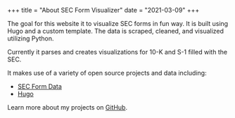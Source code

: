 +++
title = "About SEC Form Visualizer"
date = "2021-03-09"
+++

The goal for this website it to visualize SEC forms in fun way. It is built using Hugo and a custom template. The data is scraped, cleaned, and visualized utilizing Python.

Currently it parses and creates visualizations for 10-K and S-1 filled with the SEC.

It makes use of a variety of open source projects and data including:

* [SEC Form Data](https://www.sec.gov/Archives/edgar)
* [Hugo](https://github.com/gohugoio/)

Learn more about my projects on [GitHub](https://github.com/tapaskapadia).
